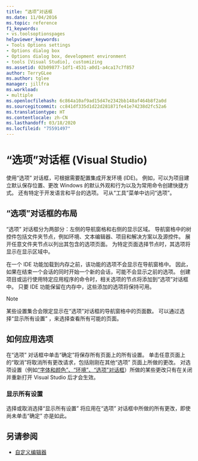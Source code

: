 ```yaml
---
title: “选项”对话框
ms.date: 11/04/2016
ms.topic: reference
f1_keywords:
- vs.toolsoptionspages
helpviewer_keywords:
- Tools Options settings
- Options dialog box
- Options dialog box, development environment
- tools [Visual Studio], customizing
ms.assetid: 02b09877-1df1-4531-a0d1-a4ca17c7f857
author: TerryGLee
ms.author: tglee
manager: jillfra
ms.workload:
- multiple
ms.openlocfilehash: 6c864a10af9ad15d47e2342bb148af464b8f2a0d
ms.sourcegitcommit: cc841df335d1d22d281871fe41e74238d2fc52a6
ms.translationtype: HT
ms.contentlocale: zh-CN
ms.lasthandoff: 03/18/2020
ms.locfileid: "75591497"
---
```

# <a name="options-dialog-box-visual-studio"></a>“选项”对话框 (Visual Studio)

使用“选项”  对话框，可根据需要配置集成开发环境 (IDE)。 例如，可以为项目建立默认保存位置、更改 Windows 的默认外观和行为以及为常用命令创建快捷方式。 还有特定于开发语言和平台的选项。 可从“工具”菜单中访问“选项”。

## <a name="layout-of-the-options-dialog-box"></a>“选项”对话框的布局

“选项”  对话框分为两部分：左侧的导航窗格和右侧的显示区域。 导航窗格中的树控件包括文件夹节点，例如环境、文本编辑器、项目和解决方案以及源控件。 展开任意文件夹节点以列出其包含的选项页面。 为特定页面选择节点时，其选项将显示在显示区域中。

在一个 IDE 功能加载到内存之前，该功能的选项不会显示在导航窗格中。 因此，如果在结束一个会话的同时开始一个新的会话，可能不会显示之前的选项。 创建项目或运行使用特定应用程序的命令时，相关选项的节点将添加到“选项”对话框中。 只要 IDE 功能保留在内存中，这些添加的选项将保持可用。

> [!NOTE]
> 某些设置集合会限定显示在“选项”对话框的导航窗格中的页面数。 可以通过选择“显示所有设置”  ，来选择查看所有可能的页面。

## <a name="how-options-are-applied"></a>如何应用选项

在“选项”  对话框中单击“确定”将保存所有页面上的所有设置。 单击任意页面上的“取消”将取消所有更改请求，包括刚刚在其他“选项”  页面上所做的更改。 对选项设置（例如[“字体和颜色”、“环境”、“选项”对话框](../../ide/reference/fonts-and-colors-environment-options-dialog-box.md)）所做的某些更改只有在关闭并重新打开 Visual Studio 后才会生效。

### <a name="show-all-settings"></a>显示所有设置

选择或取消选择“显示所有设置”  将应用在“选项”  对话框中所做的所有更改，即使尚未单击“确定”  亦是如此。

## <a name="see-also"></a>另请参阅

- [自定义编辑器](../how-to-change-text-case-in-the-editor.md)
